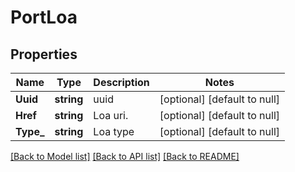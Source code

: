 # PortLoa

## Properties
Name | Type | Description | Notes
------------ | ------------- | ------------- | -------------
**Uuid** | **string** | uuid | [optional] [default to null]
**Href** | **string** | Loa uri. | [optional] [default to null]
**Type_** | **string** | Loa type | [optional] [default to null]

[[Back to Model list]](../README.md#documentation-for-models) [[Back to API list]](../README.md#documentation-for-api-endpoints) [[Back to README]](../README.md)

